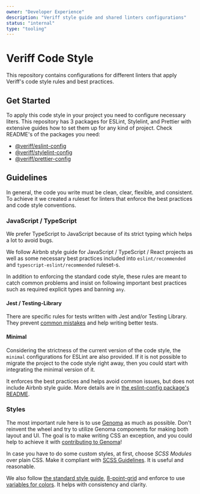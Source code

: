 ```yaml
---
owner: "Developer Experience"
description: "Veriff style guide and shared linters configurations"
status: "internal"
type: "tooling"
---
```


# Veriff Code Style

This repository contains configurations for different linters that apply Veriff's code style rules and best practices.

## Get Started

To apply this code style in your project you need to configure necessary liters. This repository has 3 packages for
ESLint, Stylelint, and Prettier with extensive guides how to set them up for any kind of project. Check README's of the
packages you need:

- [@veriff/eslint-config](packages/eslint-config/README.md)
- [@veriff/stylelint-config](packages/stylelint-config/README.md)
- [@veriff/prettier-config](packages/prettier-config/README.md)

## Guidelines

In general, the code you write must be clean, clear, flexible, and consistent. To achieve it we created a ruleset for
linters that enforce the best practices and code style conventions.

### JavaScript / TypeScript

We prefer TypeScript to JavaScript because of its strict typing which helps a lot to avoid bugs.

We follow Airbnb style guide for JavaScript / TypeScript / React projects as well as some necessary best practices
included into `eslint/recommended` and `typescript-eslint/recommended` ruleset-s.

In addition to enforcing the standard code style, these rules are meant to catch common problems and insist on following
important best practices such as required explicit types and banning `any`.

#### Jest / Testing-Library

There are specific rules for tests written with Jest and/or Testing Library. They
prevent [common mistakes](https://kentcdodds.com/blog/common-mistakes-with-react-testing-library/)
and help writing better tests.

#### Minimal

Considering the strictness of the current version of the code style, the `minimal` configurations for ESLint are also
provided. If it is not possible to migrate the project to the code style right away, then you could start with
integrating the minimal version of it.

It enforces the best practices and helps avoid common issues, but does not include Airbnb style guide. More details are
in [the eslint-config package's README](packages/eslint-config/README.md).

### Styles

The most important rule here is to use [Genoma](https://genoma.veriff.design/) as much as possible. Don't reinvent the
wheel and try to utilize Genoma components for making both layout and UI. The goal is to make writing CSS an exception,
and you could help to achieve it with [contributing to Genoma](https://github.com/Veriff/genoma)!

In case you have to do some custom styles, at first, choose *SCSS Modules* over plain CSS. Make it compliant
with [SCSS Guidelines](https://sass-guidelin.es/). It is useful and reasonable.

We also follow [the standard style guide](https://github.com/stylelint/stylelint-config-standard),
[8-point-grid](https://github.com/darwintantuco/stylelint-8-point-grid) and enforce to use
[variables for colors](https://github.com/Veriff/genoma/blob/master/src/scss/global.scss). It helps with consistency and
clarity.
